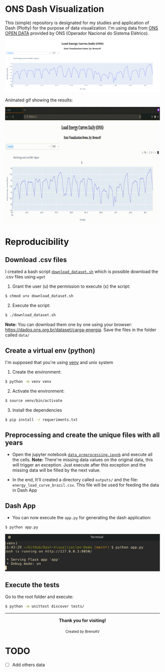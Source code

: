 # ONS Dash Visualization

This (simple) repository is designated for my studies and application of Dash (Plotty) for the purpose of data visualization. I'm using data from [ONS OPEN DATA](https://dados.ons.org.br/) provided by ONS (Operador Nacional do Sistema Elétrico).

<p align="center">
<img src="src/dash-demo.png" alt="Dash application opened on the browser and running">
</p>

Animated gif showing the results:

<p align="center">
<img src="src/demo.gif" alt="Dash Application example of usage">
</p>

# Reproducibility

## Download .csv files

I created a bash script [`download_dataset.sh`](download_dataset.sh) which is possible download the .csv files using `wget`

1. Grant the user (u) the permission to execute (x) the script:

```bash
$ chmod u+x download_dataset.sh
```

2. Execute the script:

```bash
$ ./download_dataset.sh
```

**Note:** You can download them one by one using your browser: https://dados.ons.org.br/dataset/carga-energia. Save the files in the folder called `data/`

## Create a virtual env (python)

I'm supposed that you're using [venv](https://docs.python.org/3/library/venv.html) and unix system

1. Create the environment:

```bash
$ python -m venv venv
```

2. Activate the environment:

```bash
$ source venv/bin/activate
```

3. Install the dependencies

```bash
$ pip install -r requeriments.txt
```

## Preprocessing and create the unique files with all years

- Open the jupyter notebook [`data_preprocessing.ipynb`](data_preprocessing.ipynb) and execute all the cells. **Note:** There're missing data values on the original data, this will trigger an exception. Just execute after this exception and the missing data will be filled by the next value.

- In the end, It'll created a directory called `outputs/` and the file: `energy_load_curve_brazil.csv`. This file will be used for feeding the data in Dash App

## Dash App

- You can now execute the `app.py` for generating the dash application:

```bash
$ python app.py
```

![Image showing the terminal running the dash application](src/terminal-dash-running.png)

## Execute the tests

Go to the root folder and execute:

```bash
$ python -m unittest discover tests/
```

---

<div align="center">
  <strong>Thank you for visiting!</strong>
</div>

<p align="center">
  <sub>Created by BrenoAV</sub>
</p>

# TODO

- [ ] Add others data
